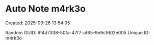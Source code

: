 ﻿# Auto Note m4rk3o
Created: 2025-09-26 13:54:05

Random GUID: 6f4d7338-50fa-47f7-af65-9e9cf602e005
Unique ID: m4rk3o
